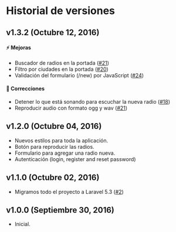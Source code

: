 # Historial de versiones

## v1.3.2 (Octubre 12, 2016)

#### :zap: Mejoras
* Buscador de radios en la portada ([#21](https://github.com/soyFelixBarros/Marz/issues/21))
* Filtro por ciudades en la portada ([#20](https://github.com/soyFelixBarros/Marz/issues/20))
* Validación del formulario (/new) por JavaScript ([#24](https://github.com/soyFelixBarros/Marz/issues/24))

#### :bug: Correcciones
* Detener lo que está sonando para escuchar la nueva radio ([#18](https://github.com/soyFelixBarros/Marz/issues/18))
* Reproducir audio con formato ogg y wav ([#21](https://github.com/soyFelixBarros/Marz/issues/23))

## v1.2.0 (Octubre 04, 2016)
* Nuevos estilos para toda la aplicación.
* Botón para reproducir las radios.
* Formulario para agregar una radio nueva.
* Autenticación (login, register and reset password)

## v1.1.0 (Octubre 02, 2016)
* Migramos todo el proyecto a Laravel 5.3 ([#2](https://github.com/soyFelixBarros/Marz/issues/2))

## v1.0.0 (Septiembre 30, 2016)
* Inicial.